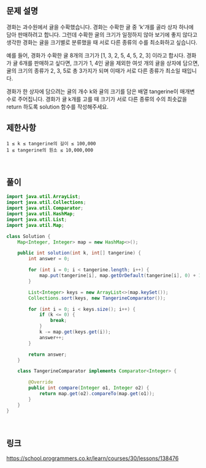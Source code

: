 ## 문제 설명
경화는 과수원에서 귤을 수확했습니다. 경화는 수확한 귤 중 'k'개를 골라 상자 하나에 담아 판매하려고 합니다. 그런데 수확한 귤의 크기가 일정하지 않아 보기에 좋지 않다고 생각한 경화는 귤을 크기별로 분류했을 때 서로 다른 종류의 수를 최소화하고 싶습니다.

예를 들어, 경화가 수확한 귤 8개의 크기가 [1, 3, 2, 5, 4, 5, 2, 3] 이라고 합시다. 경화가 귤 6개를 판매하고 싶다면, 크기가 1, 4인 귤을 제외한 여섯 개의 귤을 상자에 담으면, 귤의 크기의 종류가 2, 3, 5로 총 3가지가 되며 이때가 서로 다른 종류가 최소일 때입니다.

경화가 한 상자에 담으려는 귤의 개수 k와 귤의 크기를 담은 배열 tangerine이 매개변수로 주어집니다. 경화가 귤 k개를 고를 때 크기가 서로 다른 종류의 수의 최솟값을 return 하도록 solution 함수를 작성해주세요.

## 제한사항
```
1 ≤ k ≤ tangerine의 길이 ≤ 100,000
1 ≤ tangerine의 원소 ≤ 10,000,000
```

<br>

## 풀이
```java
import java.util.ArrayList;
import java.util.Collections;
import java.util.Comparator;
import java.util.HashMap;
import java.util.List;
import java.util.Map;

class Solution {
	Map<Integer, Integer> map = new HashMap<>();

	public int solution(int k, int[] tangerine) {
		int answer = 0;

		for (int i = 0; i < tangerine.length; i++) {
			map.put(tangerine[i], map.getOrDefault(tangerine[i], 0) + 1);
		}

		List<Integer> keys = new ArrayList<>(map.keySet());
		Collections.sort(keys, new TangerineComparator());

		for (int i = 0; i < keys.size(); i++) {
			if (k <= 0) {
				break;
			}
			k -= map.get(keys.get(i));
			answer++;
		}

		return answer;
	}

	class TangerineComparator implements Comparator<Integer> {

		@Override
		public int compare(Integer o1, Integer o2) {
			return map.get(o2).compareTo(map.get(o1));
		}
	}
}
```

<br>

## 링크
https://school.programmers.co.kr/learn/courses/30/lessons/138476
